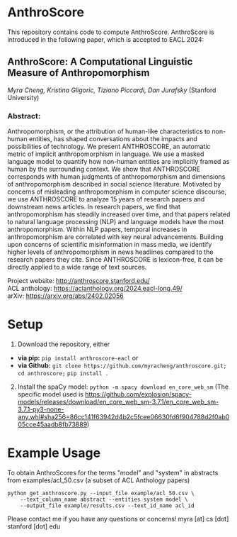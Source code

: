 

# AnthroScore
This repository contains code to compute AnthroScore. AnthroScore is introduced in the following paper, which is accepted to EACL 2024:
## AnthroScore: A Computational Linguistic Measure of Anthropomorphism
*Myra Cheng, Kristina Gligoric, Tiziano Piccardi, Dan Jurafsky* (Stanford University)
### Abstract:
Anthropomorphism, or the attribution of human-like characteristics to non-human entities, has shaped conversations about the impacts and possibilities of technology. We present ANTHROSCORE, an automatic metric of implicit anthropomorphism in language. We use a masked language model to quantify how non-human entities are implicitly framed as human by the surrounding context. We show that ANTHROSCORE corresponds with human judgments of anthropomorphism and dimensions of anthropomorphism described in social science literature. Motivated by concerns of misleading anthropomorphism in computer science discourse, we use ANTHROSCORE to analyze 15 years of research papers and downstream news articles. In research papers, we find that anthropomorphism has steadily increased over time, and that papers related to natural language processing (NLP) and language models have the most anthropomorphism. Within NLP papers, temporal increases in anthropomorphism are correlated with key neural advancements. Building upon concerns of scientific misinformation in mass media, we identify higher levels of anthropomorphism in news headlines compared to the research papers they cite. Since ANTHROSCORE is lexicon-free, it can be directly applied to a wide range of text sources.

Project website: http://anthroscore.stanford.edu/  
ACL anthology: https://aclanthology.org/2024.eacl-long.49/  
arXiv: https://arxiv.org/abs/2402.02056

# Setup
1. Download the repository, either
- **via pip:** `pip install anthroscore-eacl` or
- **via Github:** ```git clone https://github.com/myracheng/anthroscore.git;```
  ```cd anthroscore;``` ```pip install .``` 
2. Install the spaCy model: `python -m spacy download en_core_web_sm`
(The specific model used is https://github.com/explosion/spacy-models/releases/download/en_core_web_sm-3.7.1/en_core_web_sm-3.7.1-py3-none-any.whl#sha256=86cc141f63942d4b2c5fcee06630fd6f904788d2f0ab005cce45aadb8fb73889)

# Example Usage
To obtain AnthroScores for the terms "model" and "system" in 
abstracts from examples/acl_50.csv (a subset of ACL Anthology papers)

    python get_anthroscore.py --input_file example/acl_50.csv \
        --text_column_name abstract --entities system model \
        --output_file example/results.csv --text_id_name acl_id

Please contact me if you have any questions or concerns! myra [at] cs [dot] stanford [dot] edu
